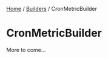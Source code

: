 [Home](/README.md) / [Builders](/docs/builders/README.md) / CronMetricBuilder

# CronMetricBuilder
More to come...

